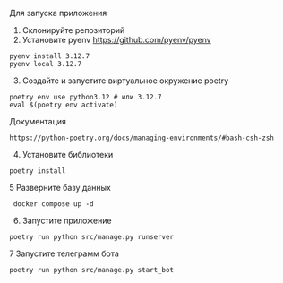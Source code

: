 Для запуска приложения

1. Склонируйте репозиторий
2. Установите pyenv
https://github.com/pyenv/pyenv
```
pyenv install 3.12.7
pyenv local 3.12.7
```
3. Создайте и запустите виртуальное окружение poetry
```
poetry env use python3.12 # или 3.12.7
eval $(poetry env activate) 
```
Документация
```
https://python-poetry.org/docs/managing-environments/#bash-csh-zsh
```
4. Установите библиотеки
```
poetry install
```
5 Разверните базу данных 
```
 docker compose up -d
```

6. Запустите приложение
```
poetry run python src/manage.py runserver
```

7 Запустите телеграмм бота
```
poetry run python src/manage.py start_bot
```

